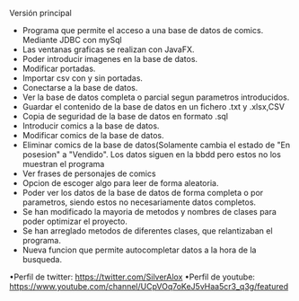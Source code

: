 Versión principal

 - Programa que permite el acceso a una base de datos de comics. Mediante JDBC con mySql
 - Las ventanas graficas se realizan con JavaFX.
 - Poder introducir imagenes en la base de datos.
 - Modificar portadas. 
 - Importar csv con y sin portadas.
 - Conectarse a la base de datos.
 - Ver la base de datos completa o parcial segun parametros introducidos.
 - Guardar el contenido de la base de datos en un fichero .txt y .xlsx,CSV
 - Copia de seguridad de la base de datos en formato .sql
 - Introducir comics a la base de datos.
 - Modificar comics de la base de datos.
 - Eliminar comics de la base de datos(Solamente cambia el estado de "En posesion" a "Vendido". Los datos siguen en la bbdd pero estos no los muestran el programa
 - Ver frases de personajes de comics
 - Opcion de escoger algo para leer de forma aleatoria.
 - Poder ver los datos de la base de datos de forma completa o por parametros, siendo estos no necesariamente datos completos.
 - Se han modificado la mayoria de metodos y nombres de clases para poder optimizar el proyecto.
 - Se han arreglado metodos de diferentes clases, que relantizaban el programa.
 - Nueva funcion que permite autocompletar datos a la hora de la busqueda.

•Perfil de twitter: https://twitter.com/SilverAlox
•Perfil de youtube: https://www.youtube.com/channel/UCpVOq7oKeJ5vHaa5cr3_q3g/featured
